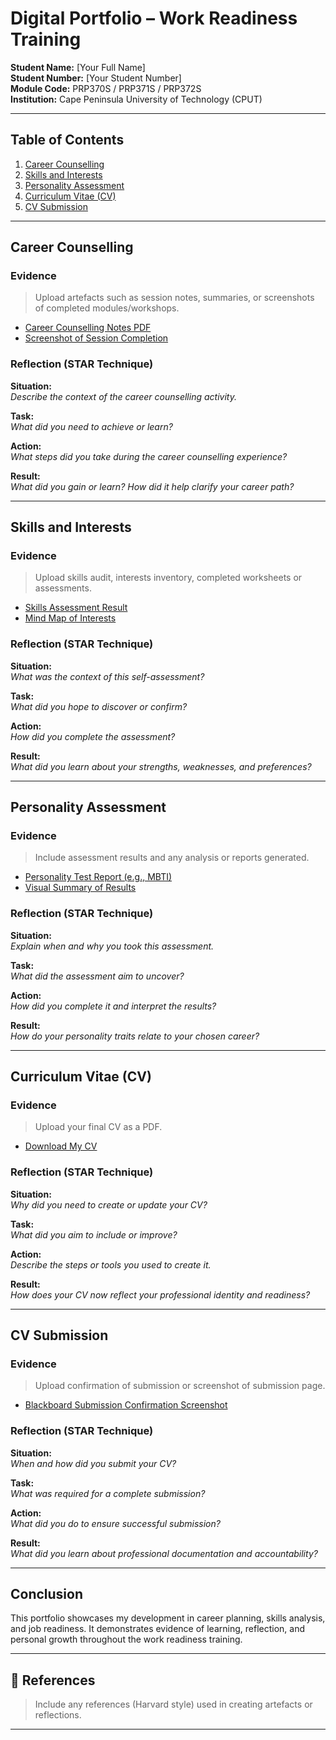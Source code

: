 # Digital Portfolio – Work Readiness Training  
**Student Name:** [Your Full Name]  
**Student Number:** [Your Student Number]  
**Module Code:** PRP370S / PRP371S / PRP372S  
**Institution:** Cape Peninsula University of Technology (CPUT)

---

## Table of Contents
1. [Career Counselling](#career-counselling)
2. [Skills and Interests](#skills-and-interests)
3. [Personality Assessment](#personality-assessment)
4. [Curriculum Vitae (CV)](#curriculum-vitae)
5. [CV Submission](#cv-submission)

---

## Career Counselling

### Evidence
> Upload artefacts such as session notes, summaries, or screenshots of completed modules/workshops.

- [Career Counselling Notes PDF](link-to-file)
- [Screenshot of Session Completion](link-to-image)

### Reflection (STAR Technique)
**Situation:**  
*Describe the context of the career counselling activity.*

**Task:**  
*What did you need to achieve or learn?*

**Action:**  
*What steps did you take during the career counselling experience?*

**Result:**  
*What did you gain or learn? How did it help clarify your career path?*

---

## Skills and Interests

### Evidence
> Upload skills audit, interests inventory, completed worksheets or assessments.

- [Skills Assessment Result](link-to-pdf)
- [Mind Map of Interests](link-to-image)

### Reflection (STAR Technique)
**Situation:**  
*What was the context of this self-assessment?*

**Task:**  
*What did you hope to discover or confirm?*

**Action:**  
*How did you complete the assessment?*

**Result:**  
*What did you learn about your strengths, weaknesses, and preferences?*

---

## Personality Assessment

### Evidence
> Include assessment results and any analysis or reports generated.

- [Personality Test Report (e.g., MBTI)](link-to-file)
- [Visual Summary of Results](link-to-image)

### Reflection (STAR Technique)
**Situation:**  
*Explain when and why you took this assessment.*

**Task:**  
*What did the assessment aim to uncover?*

**Action:**  
*How did you complete it and interpret the results?*

**Result:**  
*How do your personality traits relate to your chosen career?*

---

## Curriculum Vitae (CV)

### Evidence
> Upload your final CV as a PDF.

- [Download My CV](link-to-cv.pdf)

### Reflection (STAR Technique)
**Situation:**  
*Why did you need to create or update your CV?*

**Task:**  
*What did you aim to include or improve?*

**Action:**  
*Describe the steps or tools you used to create it.*

**Result:**  
*How does your CV now reflect your professional identity and readiness?*

---

## CV Submission

### Evidence
> Upload confirmation of submission or screenshot of submission page.

- [Blackboard Submission Confirmation Screenshot](link-to-image)

### Reflection (STAR Technique)
**Situation:**  
*When and how did you submit your CV?*

**Task:**  
*What was required for a complete submission?*

**Action:**  
*What did you do to ensure successful submission?*

**Result:**  
*What did you learn about professional documentation and accountability?*

---

## Conclusion
This portfolio showcases my development in career planning, skills analysis, and job readiness. It demonstrates evidence of learning, reflection, and personal growth throughout the work readiness training.

---

## 🔗 References
> Include any references (Harvard style) used in creating artefacts or reflections.

---
